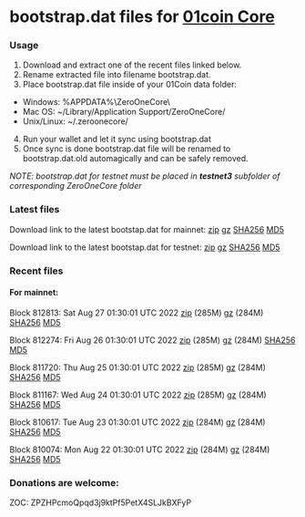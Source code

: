 # bootstrap.dat files for [01coin Core](https://01coin.io)

### Usage

1. Download and extract one of the recent files linked below.
2. Rename extracted file into filename bootstrap.dat.
3. Place bootstrap.dat file inside of your 01Coin data folder:
 - Windows: %APPDATA%\ZeroOneCore\
 - Mac OS: ~/Library/Application Support/ZeroOneCore/
 - Unix/Linux: ~/.zeroonecore/
4. Run your wallet and let it sync using bootstrap.dat
5. Once sync is done bootstrap.dat file will be renamed to bootstrap.dat.old automagically and can be safely removed.

_NOTE: bootstrap.dat for testnet must be placed in **testnet3** subfolder of corresponding ZeroOneCore folder_

### Latest files
Download link to the latest bootstap.dat for mainnet: [zip](https://files.01coin.io/mainnet/bootstrap.dat.zip) [gz](https://files.01coin.io/mainnet/bootstrap.dat.tar.gz) [SHA256](https://files.01coin.io/mainnet/sha256.txt) [MD5](https://files.01coin.io/mainnet/md5.txt)

Download link to the latest bootstap.dat for testnet: [zip](https://files.01coin.io/testnet/bootstrap.dat.zip) [gz](https://files.01coin.io/testnet/bootstrap.dat.tar.gz) [SHA256](https://files.01coin.io/testnet/sha256.txt) [MD5](https://files.01coin.io/testnet/md5.txt)

### Recent files

#### For mainnet:

Block 812813: Sat Aug 27 01:30:01 UTC 2022 [zip](https://files.01coin.io/mainnet/2022-08-27/bootstrap.dat.zip) (285M) [gz](https://files.01coin.io/mainnet/2022-08-27/bootstrap.dat.tar.gz) (284M) [SHA256](https://files.01coin.io/mainnet/2022-08-27/sha256.txt) [MD5](https://files.01coin.io/mainnet/2022-08-27/md5.txt)

Block 812274: Fri Aug 26 01:30:01 UTC 2022 [zip](https://files.01coin.io/mainnet/2022-08-26/bootstrap.dat.zip) (285M) [gz](https://files.01coin.io/mainnet/2022-08-26/bootstrap.dat.tar.gz) (284M) [SHA256](https://files.01coin.io/mainnet/2022-08-26/sha256.txt) [MD5](https://files.01coin.io/mainnet/2022-08-26/md5.txt)

Block 811720: Thu Aug 25 01:30:01 UTC 2022 [zip](https://files.01coin.io/mainnet/2022-08-25/bootstrap.dat.zip) (285M) [gz](https://files.01coin.io/mainnet/2022-08-25/bootstrap.dat.tar.gz) (284M) [SHA256](https://files.01coin.io/mainnet/2022-08-25/sha256.txt) [MD5](https://files.01coin.io/mainnet/2022-08-25/md5.txt)

Block 811167: Wed Aug 24 01:30:01 UTC 2022 [zip](https://files.01coin.io/mainnet/2022-08-24/bootstrap.dat.zip) (285M) [gz](https://files.01coin.io/mainnet/2022-08-24/bootstrap.dat.tar.gz) (284M) [SHA256](https://files.01coin.io/mainnet/2022-08-24/sha256.txt) [MD5](https://files.01coin.io/mainnet/2022-08-24/md5.txt)

Block 810617: Tue Aug 23 01:30:01 UTC 2022 [zip](https://files.01coin.io/mainnet/2022-08-23/bootstrap.dat.zip) (284M) [gz](https://files.01coin.io/mainnet/2022-08-23/bootstrap.dat.tar.gz) (284M) [SHA256](https://files.01coin.io/mainnet/2022-08-23/sha256.txt) [MD5](https://files.01coin.io/mainnet/2022-08-23/md5.txt)

Block 810074: Mon Aug 22 01:30:01 UTC 2022 [zip](https://files.01coin.io/mainnet/2022-08-22/bootstrap.dat.zip) (284M) [gz](https://files.01coin.io/mainnet/2022-08-22/bootstrap.dat.tar.gz) (284M) [SHA256](https://files.01coin.io/mainnet/2022-08-22/sha256.txt) [MD5](https://files.01coin.io/mainnet/2022-08-22/md5.txt)


### Donations are welcome:

ZOC: ZPZHPcmoQpqd3j9ktPf5PetX4SLJkBXFyP
